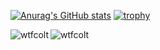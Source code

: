 [![Anurag's GitHub stats](https://github-readme-stats.vercel.app/api?username=wtfcolt&theme=github_dark&show_icons=true&include_all_commits=true&count_private=true)](https://github.com/anuraghazra/github-readme-stats)
[![trophy](https://github-profile-trophy.vercel.app/?username=wtfcolt&row=2&column=3&title=-unknown&theme=darkhub)](https://github.com/ryo-ma/github-profile-trophy)

<p><img align="left" src="https://github-readme-stats.vercel.app/api/top-langs?username=wtfcolt&show_icons=true&locale=en&layout=compact&theme=github_dark" alt="wtfcolt" />
<img align="center" src="https://github-readme-streak-stats.herokuapp.com/?user=wtfcolt&theme=dark" alt="wtfcolt" /></p>
